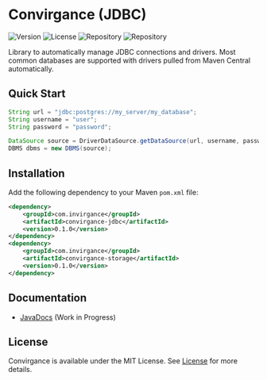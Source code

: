 # Convirgance (JDBC)

![Version](https://img.shields.io/badge/Version-pre&dash;release-blue) ![License](https://img.shields.io/badge/License-MIT-green) ![Repository](https://img.shields.io/badge/Platform-Java-gold) ![Repository](https://img.shields.io/badge/Repository-n/a-red)

Library to automatically manage JDBC connections and drivers. Most common databases are supported with drivers pulled from Maven Central automatically.

## Quick Start

```java
String url = "jdbc:postgres://my_server/my_database";
String username = "user";
String password = "password";

DataSource source = DriverDataSource.getDataSource(url, username, password);
DBMS dbms = new DBMS(source);
```

## Installation

Add the following dependency to your Maven `pom.xml` file:

```xml
<dependency>
    <groupId>com.invirgance</groupId>
    <artifactId>convirgance-jdbc</artifactId>
    <version>0.1.0</version>
</dependency>
<dependency>
    <groupId>com.invirgance</groupId>
    <artifactId>convirgance-storage</artifactId>
    <version>0.1.0</version>
</dependency>
```

## Documentation

- [JavaDocs](https://docs.invirgance.com/javadocs/convirgance-jdbc/) (Work in Progress)


## License

Convirgance is available under the MIT License. See [License](LICENSE.md) for more details.

